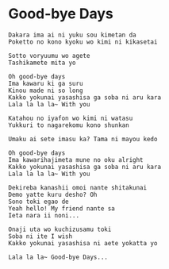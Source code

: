 Good-bye Days
=============

    Dakara ima ai ni yuku sou kimetan da
    Poketto no kono kyoku wo kimi ni kikasetai

    Sotto voryuumu wo agete
    Tashikamete mita yo

    Oh good-bye days
    Ima kawaru ki ga suru
    Kinou made ni so long
    Kakko yokunai yasashisa ga soba ni aru kara
    Lala la la la~ With you

    Katahou no iyafon wo kimi ni watasu
    Yukkuri to nagarekomu kono shunkan

    Umaku ai sete imasu ka? Tama ni mayou kedo

    Oh good-bye days
    Ima kawarihajimeta mune no oku alright
    Kakko yokunai yasashisa ga soba ni aru kara
    Lala la la la~ With you

    Dekireba kanashii omoi nante shitakunai
    Demo yatte kuru desho? Oh
    Sono toki egao de
    Yeah hello! My friend nante sa
    Ieta nara ii noni...

    Onaji uta wo kuchizusamu toki
    Soba ni ite I wish
    Kakko yokunai yasashisa ni aete yokatta yo

    Lala la la~ Good-bye Days...
